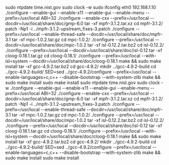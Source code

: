 <link href="../../css/style.css" rel="stylesheet" type="text/css" />

sudo ntpdate time.nist.gov
sudo clock -w
sudo ifconfig eth0 192.168.1.10
./configure --enable-gui --enable-x11 --enable-gui --enable-menu --prefix=/usr/local 
ABI=32 ./configure --enable-cxx --prefix=/usr/local --docdir=/usr/local/share/doc/gmp-6.0
tar -xf mpfr-3.1.2.tar.xz 
cd mpfr-3.1.2/
patch -Np1 -i ../mpfr-3.1.2-upstream_fixes-3.patch 
./configure --prefix=/usr/local --enable-thread-safe --docdir=/usr/local/share/doc/mpfr-3.1
tar -xf mpc-1.0.2.tar.gz 
cd mpc-1.0.2/
./configure --prefix=/usr/local --docdir=/usr/local/share/doc/mpc-1.0.2
tar -xf isl-0.12.2.tar.bz2 
cd isl-0.12.2/
./configure --prefix=/usr/local --docdir=/usr/local/share/doc/isl-0.12
tar -xf cloog-0.18.1.tar.gz 
cd cloog-0.18.1/
./configure --prefix=/usr/local --with-isl=system  --docdir=/usr/local/share/doc/cloog-0.18.1
make && sudo make install
tar -xf gcc-4.9.2.tar.bz2 
cd gcc-4.9.2/
mkdir ../gcc-4.9.2-build
cd ../gcc-4.9.2-build/
SED=sed ../gcc-4.9.2/configure --prefix=/usr/local --enable-languages=c,c++ --disable-bootstrap --with-system-zlib
make && sudo make install 
sudo make install 
sudo ntpdate time.nist.gov
sudo clock -w
./configure --enable-gui --enable-x11 --enable-gui --enable-menu --prefix=/usr/local 
ABI=32 ./configure --enable-cxx --prefix=/usr/local --docdir=/usr/local/share/doc/gmp-6.0
tar -xf mpfr-3.1.2.tar.xz 
cd mpfr-3.1.2/
patch -Np1 -i ../mpfr-3.1.2-upstream_fixes-3.patch 
./configure --prefix=/usr/local --enable-thread-safe --docdir=/usr/local/share/doc/mpfr-3.1
tar -xf mpc-1.0.2.tar.gz 
cd mpc-1.0.2/
./configure --prefix=/usr/local --docdir=/usr/local/share/doc/mpc-1.0.2
tar -xf isl-0.12.2.tar.bz2 
cd isl-0.12.2/
./configure --prefix=/usr/local --docdir=/usr/local/share/doc/isl-0.12
tar -xf cloog-0.18.1.tar.gz 
cd cloog-0.18.1/
./configure --prefix=/usr/local --with-isl=system  --docdir=/usr/local/share/doc/cloog-0.18.1
make && sudo make install
tar -xf gcc-4.9.2.tar.bz2 
cd gcc-4.9.2/
mkdir ../gcc-4.9.2-build
cd ../gcc-4.9.2-build/
SED=sed ../gcc-4.9.2/configure --prefix=/usr/local --enable-languages=c,c++ --disable-bootstrap --with-system-zlib
make && sudo make install 
sudo make install 

